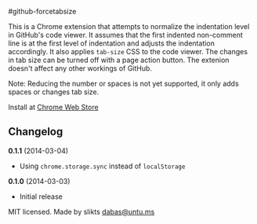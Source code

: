#github-forcetabsize

This is a Chrome extension that attempts to normalize the indentation level 
in GitHub's code viewer. It assumes that the first indented non-comment line 
is at the first level of indentation and adjusts the indentation accordingly. 
It also applies `tab-size` CSS to the code viewer. The changes in tab size 
can be turned off with a page action button. The extenion doesn't affect 
any other workings of GitHub.

Note: Reducing the number or spaces is not yet supported, it only adds spaces
or changes tab size.

Install at [Chrome Web Store](https://chrome.google.com/webstore/detail/github-forcetabsize/djgjbkiceplcmddchilbonmgmfdjbafc)

## Changelog

**0.1.1** (2014-03-04)

 * Using `chrome.storage.sync` instead of `localStorage`

**0.1.0** (2014-03-03)

 * Initial release

MIT licensed. Made by slikts <dabas@untu.ms>
